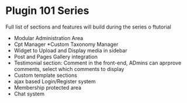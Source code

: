 # Plugin 101 Series

Full list of sections and features will build during the series o ftutorial

* Modular Administration Area
* Cpt Manager
*Custom Taxonomy Manager
* Widget to Upload and Display media in sidebar
* Post and Pages Gallery integration
* Testimonial section: Comment in the front-end, ADmins can aprprove comments, select which comments to display
* Custom template sections
* ajax based Login/Register system
* Membership protected area
* Chat system